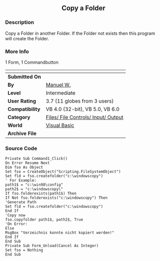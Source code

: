 ﻿<div align="center">

## Copy a Folder


</div>

### Description

Copy a Folder in another Folder. If the Folder not exists then this program will create the Folder.
 
### More Info
 
1 Form, 1 Commandbutton


<span>             |<span>
---                |---
**Submitted On**   |
**By**             |[Manuel W\.](https://github.com/Planet-Source-Code/PSCIndex/blob/master/ByAuthor/manuel-w.md)
**Level**          |Intermediate
**User Rating**    |3.7 (11 globes from 3 users)
**Compatibility**  |VB 4\.0 \(32\-bit\), VB 5\.0, VB 6\.0
**Category**       |[Files/ File Controls/ Input/ Output](https://github.com/Planet-Source-Code/PSCIndex/blob/master/ByCategory/files-file-controls-input-output__1-3.md)
**World**          |[Visual Basic](https://github.com/Planet-Source-Code/PSCIndex/blob/master/ByWorld/visual-basic.md)
**Archive File**   |[](https://github.com/Planet-Source-Code/manuel-w-copy-a-folder__1-7439/archive/master.zip)





### Source Code

```
Private Sub Command1_Click()
On Error Resume Next
Dim fso As Object
Set fso = CreateObject("Scripting.FileSystemObject")
Set fld = fso.createfolder("c:\windowscopy")
' For Example:
path1$ = "c:\win98\config"
path2$ = "c:\windowscopy\"
If fso.folderexists(path1$) Then
If Not fso.folderexists("c:\windowscopy") Then
'Generate Path
Set fld = fso.createfolder("c:\windowscopy")
End If
'Copy now
fso.copyfolder path1$, path2$, True
'On Error:
Else
MsgBox "Verzeichnis konnte nicht kopiert werden!"
End If
End Sub
Private Sub Form_Unload(Cancel As Integer)
Set fso = Nothing
End Sub
```

